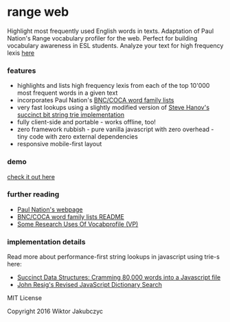 # range web
Highlight most frequently used English words in texts. Adaptation of Paul Nation's Range vocabulary profiler for the web. Perfect for building vocabulary awareness in ESL students. Analyze your text for high frequency lexis [here](http://monolithpl.github.io/range.web/)

### features
- highlights and lists high frequency lexis from each of the top 10'000 most frequent words in a given text
- incorporates Paul Nation's [BNC/COCA word family lists](http://www.victoria.ac.nz/lals/about/staff/paul-nation)
- very fast lookups using a slightly modified version of [Steve Hanov's succinct bit string trie implementation](http://www.hanovsolutions.com/trie/Bits.js)
- fully client-side and portable - works offline, too!
- zero framework rubbish - pure vanilla javascript with zero overhead - tiny code with zero external dependencies
- responsive mobile-first layout

### demo
[check it out here](http://monolithpl.github.io/range.web/)

### further reading
- [Paul Nation's webpage](http://www.victoria.ac.nz/lals/about/staff/paul-nation)
- [BNC/COCA word family lists README](http://www.victoria.ac.nz/lals/about/staff/publications/paul-nation/Information-on-the-BNC_COCA-word-family-lists.pdf)
- [Some Research Uses Of Vocabprofile (VP)](http://www.lextutor.ca/vp/research.html)

### implementation details
Read more about performance-first string lookups in javascript using trie-s here:
- [Succinct Data Structures: Cramming 80,000 words into a Javascript file](http://stevehanov.ca/blog/index.php?id=120)
- [John Resig's Revised JavaScript Dictionary Search](http://ejohn.org/blog/revised-javascript-dictionary-search/)

MIT License

Copyright 2016 Wiktor Jakubczyc
